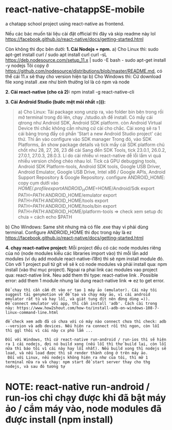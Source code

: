 # react-native-chatappSE-mobile
a chatapp school project using react-native as frontend.

Nếu các bác muốn tài liệu cài đặt official thì đây và skip readme này lol
https://facebook.github.io/react-native/docs/getting-started.html

Còn không thì đọc bên dưới:
**1. Cài Nodejs + npm.** 
  a) Cho Linux thì: 
    sudo apt-get install curl / sudo apt install curl
    curl -sL https://deb.nodesource.com/setup_11.x | sudo -E bash -
    sudo apt-get install -y nodejs
  Tôi copy ở https://github.com/nodesource/distributions/blob/master/README.md, có thể cái 11.x sẽ thay cho version hiện tại
  b) Cho Windows thì:
    Cứ download file xong install .exe như bình thường lol là có npm và node

**2. Cài react-native (cho cả 2):**
  npm install -g react-native-cli
  
**3. Cài Android Studio (bước mệt mỏi nhất =))):**
>  a) Cho Linux: 
    Tải package xong unzip ra, vào folder bin bên trong rồi mở terminal trong đó lên, chạy ./studio.sh để install. 
    Có mấy cái qtrong như Android SDK, Android SDK platform. còn Android Virtual Device thì chắc không cần nhưng cứ cài cho chắc.
    Cài xong sẽ ra 1 cái bảng trong đấy có phần 'Start a new Android Studio project' các thứ. Thì ấn vào configure vào SDK manager
    Trong đó, vào SDK Platforms, ấn show package details và tick mấy cái SDK platform chủ chốt như 28, 27, 26, 23 để cài
    Sang đến SDK Tools, tick 23.0.1, 26.0.2, 27.0.1, 27.0.3, 28.0.3. Lí do cài nhiều vì react-native dễ lỗi lắm vì quá nhiều version chồng chéo nhau lol. Tick cả GPU debugging tools, Android SDK Platform-tools, Android SDK tools, Google USB Driver, Android Emulator, Google USB Drive, Intel x86 / Google APIs, Android Support Repository & Google Repository. 
    configure ANDROID_HOME: copy cụm dưới vào $HOME/.profile
      export ANDROID_HOME=$HOME/Android/Sdk
      export PATH=$PATH:$ANDROID_HOME/emulator
      export PATH=$PATH:$ANDROID_HOME/tools
      export PATH=$PATH:$ANDROID_HOME/tools/bin
      export PATH=$PATH:$ANDROID_HOME/platform-tools
      => check xem setup đc chưa = cách echo $PATH
    
   b) Cho Windows:
    Same shit nhưng mà có file .exe thay vì phải dùng terminal. 
    Configure ANDROID_HOME thì đọc trong này là ez https://facebook.github.io/react-native/docs/getting-started.html
    
 **4. chạy react-native project:**
    Mỗi project đều có các node modules riêng của nó (node modules kiểu các libraries import vào) thì mỗi lần add modules (ví dụ add module react-native-i18n) thì sẽ npm install module đó. Còn với 1 project pull từ git về sẽ k có node modules và phải install qua: npm install (vào thư mục project). Ngoai ra phai link cac modules vao project qua: react-native link. Neu add them thi type: react-native link <module-name-here>. Possible error: add them 1 module nhung lai dung react-native link => ez to get error.
    
    Để chạy thì cần cắm đt vào or tạo 1 máy ảo (emulator). Cái này tôi suggest tải genymotion về để tạo và chạy máy ảo, vì cái android emulator rất tù và hay lỗi, và giật tung đít nên đừng dùng =)).
    Để connect emulator với app, thì cần install 'adb'. Cách cài trong này: https://www.how2shout.com/how-to/install-adb-on-windows-108-7-linux-command-line.html
    
    để check xem adb đã có chưa với có máy nào connect chưa thì check: adb --version và adb devices. Nếu hiện ra connect rồi thì ngon, còn lỗi thì ggl thôi vì cái này cx phò lắm ...
    
    Đối với Windows, thì cứ react-native run-android / run-ios thì sẽ hiện ra 1 cái nodejs, đợi nó build xong (nếu lỗi thì thử build lại, còn lỗi nữa thì báo tôi vì cái này hay lỗi nhất). Nếu build xong thì nodejs sẽ load, và nếu load được thì sẽ render thành công ở trên máy ảo.
     Đối với Linux, nếu nodejs không hiện ra như của tôi, thì mở 1 terminal nữa ra và chạy: npm start để start server thay cho thg nodejs, và sau đó tương tự
     
# NOTE: react-native run-android / run-ios chỉ chạy được khi đã bật máy ảo / cắm máy vào, node modules đã được install (npm install) 
    
